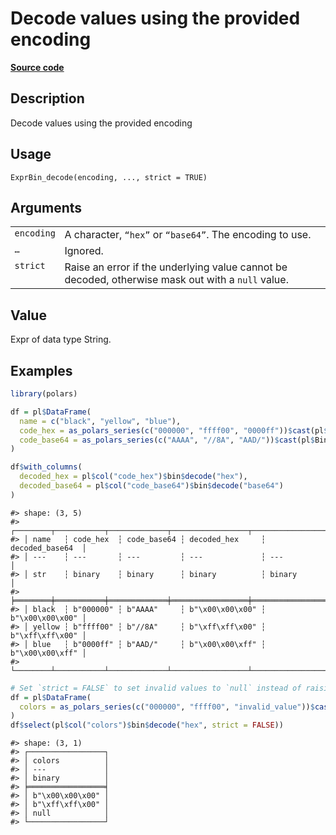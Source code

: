 

# Decode values using the provided encoding

[**Source code**](https://github.com/pola-rs/r-polars/tree/8dac37e8bf89bcd080a13d0ed20dd1dc2bee615f/R/expr__binary.R#L92)

## Description

Decode values using the provided encoding

## Usage

<pre><code class='language-R'>ExprBin_decode(encoding, ..., strict = TRUE)
</code></pre>

## Arguments

<table>
<tr>
<td style="white-space: nowrap; font-family: monospace; vertical-align: top">
<code id="encoding">encoding</code>
</td>
<td>
A character, <code>“hex”</code> or <code>“base64”</code>. The encoding
to use.
</td>
</tr>
<tr>
<td style="white-space: nowrap; font-family: monospace; vertical-align: top">
<code id="...">…</code>
</td>
<td>
Ignored.
</td>
</tr>
<tr>
<td style="white-space: nowrap; font-family: monospace; vertical-align: top">
<code id="strict">strict</code>
</td>
<td>
Raise an error if the underlying value cannot be decoded, otherwise mask
out with a <code>null</code> value.
</td>
</tr>
</table>

## Value

Expr of data type String.

## Examples

``` r
library(polars)

df = pl$DataFrame(
  name = c("black", "yellow", "blue"),
  code_hex = as_polars_series(c("000000", "ffff00", "0000ff"))$cast(pl$Binary),
  code_base64 = as_polars_series(c("AAAA", "//8A", "AAD/"))$cast(pl$Binary)
)

df$with_columns(
  decoded_hex = pl$col("code_hex")$bin$decode("hex"),
  decoded_base64 = pl$col("code_base64")$bin$decode("base64")
)
```

    #> shape: (3, 5)
    #> ┌────────┬───────────┬─────────────┬─────────────────┬─────────────────┐
    #> │ name   ┆ code_hex  ┆ code_base64 ┆ decoded_hex     ┆ decoded_base64  │
    #> │ ---    ┆ ---       ┆ ---         ┆ ---             ┆ ---             │
    #> │ str    ┆ binary    ┆ binary      ┆ binary          ┆ binary          │
    #> ╞════════╪═══════════╪═════════════╪═════════════════╪═════════════════╡
    #> │ black  ┆ b"000000" ┆ b"AAAA"     ┆ b"\x00\x00\x00" ┆ b"\x00\x00\x00" │
    #> │ yellow ┆ b"ffff00" ┆ b"//8A"     ┆ b"\xff\xff\x00" ┆ b"\xff\xff\x00" │
    #> │ blue   ┆ b"0000ff" ┆ b"AAD/"     ┆ b"\x00\x00\xff" ┆ b"\x00\x00\xff" │
    #> └────────┴───────────┴─────────────┴─────────────────┴─────────────────┘

``` r
# Set `strict = FALSE` to set invalid values to `null` instead of raising an error.
df = pl$DataFrame(
  colors = as_polars_series(c("000000", "ffff00", "invalid_value"))$cast(pl$Binary)
)
df$select(pl$col("colors")$bin$decode("hex", strict = FALSE))
```

    #> shape: (3, 1)
    #> ┌─────────────────┐
    #> │ colors          │
    #> │ ---             │
    #> │ binary          │
    #> ╞═════════════════╡
    #> │ b"\x00\x00\x00" │
    #> │ b"\xff\xff\x00" │
    #> │ null            │
    #> └─────────────────┘
